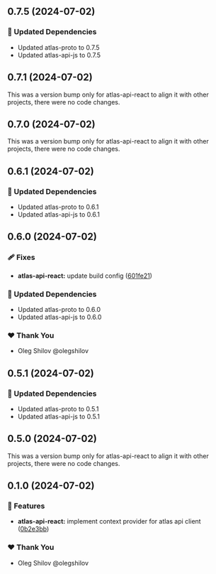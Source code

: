 ## 0.7.5 (2024-07-02)


### 🧱 Updated Dependencies

- Updated atlas-proto to 0.7.5
- Updated atlas-api-js to 0.7.5

## 0.7.1 (2024-07-02)

This was a version bump only for atlas-api-react to align it with other projects, there were no code changes.

## 0.7.0 (2024-07-02)

This was a version bump only for atlas-api-react to align it with other projects, there were no code changes.

## 0.6.1 (2024-07-02)


### 🧱 Updated Dependencies

- Updated atlas-proto to 0.6.1
- Updated atlas-api-js to 0.6.1

## 0.6.0 (2024-07-02)


### 🩹 Fixes

- **atlas-api-react:** update build config ([601fe21](https://github.com/redpill-research/atlas-js-client/commit/601fe21))


### 🧱 Updated Dependencies

- Updated atlas-proto to 0.6.0
- Updated atlas-api-js to 0.6.0


### ❤️  Thank You

- Oleg Shilov @olegshilov

## 0.5.1 (2024-07-02)


### 🧱 Updated Dependencies

- Updated atlas-proto to 0.5.1
- Updated atlas-api-js to 0.5.1

## 0.5.0 (2024-07-02)

This was a version bump only for atlas-api-react to align it with other projects, there were no code changes.

## 0.1.0 (2024-07-02)


### 🚀 Features

- **atlas-api-react:** implement context provider for atlas api client ([0b2e3bb](https://github.com/redpill-research/atlas-js-client/commit/0b2e3bb))


### ❤️  Thank You

- Oleg Shilov @olegshilov